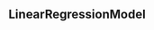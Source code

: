 <!--
 * @Author: your name
 * @Date: 2021-06-18 14:55:46
 * @LastEditTime: 2021-06-18 14:56:09
 * @LastEditors: Please set LastEditors
 * @Description: In User Settings Edit
 * @FilePath: /Zero2OneBuildMachineLearningModel/docs/LinearRegression.md
-->

## LinearRegressionModel
